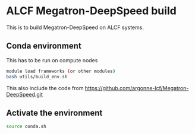 # ALCF Megatron-DeepSpeed build

This is to build Megatron-DeepSpeed on ALCF systems.

## Conda environment
This has to be run on compute nodes
```bash
module load frameworks (or other modules)
bash utils/build_env.sh
```
This also include the code from https://github.com/argonne-lcf/Megatron-DeepSpeed.git 

## Activate the environment
```bash
source conda.sh
```
